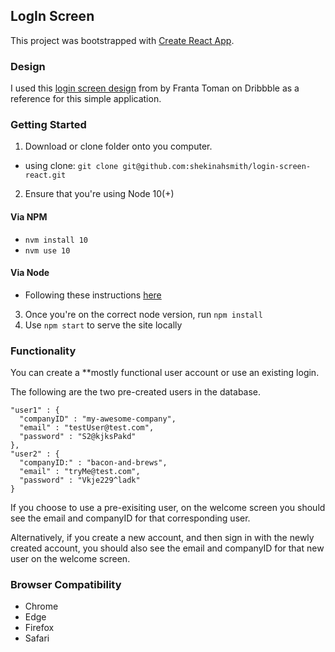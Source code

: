 ## LogIn Screen

This project was bootstrapped with [Create React App](https://github.com/facebookincubator/create-react-app).

### Design 
I used this [login screen design](https://dribbble.com/shots/4612955-Recombee-Sign-In-Sign-Up) from by Franta Toman on Dribbble as a reference for this simple application. 

### Getting Started
1. Download or clone folder onto you computer.
  - using clone:
   `git clone git@github.com:shekinahsmith/login-screen-react.git`
2. Ensure that you're using Node 10(+)
  #### Via NPM 
  - `nvm install 10`
  - `nvm use 10`
  
  #### Via Node 
  - Following these instructions [here](https://scotch.io/@vishalbiradar/how-to-install-specific-version-of-nodejs)
3. Once you're on the correct node version, run `npm install`
4. Use `npm start` to serve the site locally

### Functionality
You can create a **mostly functional user account or use an existing login.

The following are the two pre-created users in the database.
```
"user1" : {
  "companyID" : "my-awesome-company",
  "email" : "testUser@test.com",
  "password" : "S2@kjksPakd"
},
"user2" : {
  "companyID:" : "bacon-and-brews",
  "email" : "tryMe@test.com",
  "password" : "Vkje229^ladk"
}
```
If you choose to use a pre-exisiting user, on the welcome screen you should see the email and companyID for that corresponding user.

Alternatively, if you create a new account, and then sign in with the newly created account, you should also see the email and companyID for that new user on the welcome screen.

### Browser Compatibility
- Chrome
- Edge
- Firefox
- Safari
